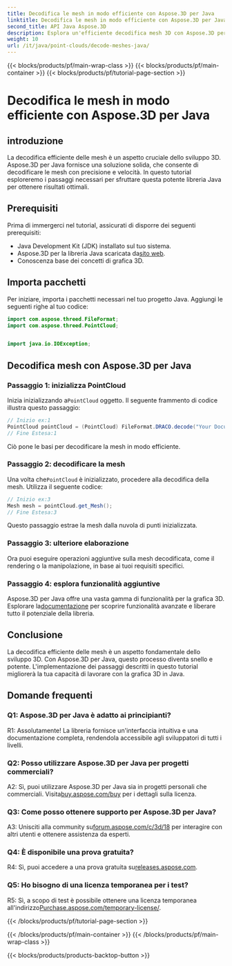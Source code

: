 ```yaml
---
title: Decodifica le mesh in modo efficiente con Aspose.3D per Java
linktitle: Decodifica le mesh in modo efficiente con Aspose.3D per Java
second_title: API Java Aspose.3D
description: Esplora un'efficiente decodifica mesh 3D con Aspose.3D per Java. Tutorial passo passo per gli sviluppatori.
weight: 10
url: /it/java/point-clouds/decode-meshes-java/
---
```


{{< blocks/products/pf/main-wrap-class >}}
{{< blocks/products/pf/main-container >}}
{{< blocks/products/pf/tutorial-page-section >}}

# Decodifica le mesh in modo efficiente con Aspose.3D per Java

## introduzione

La decodifica efficiente delle mesh è un aspetto cruciale dello sviluppo 3D. Aspose.3D per Java fornisce una soluzione solida, che consente di decodificare le mesh con precisione e velocità. In questo tutorial esploreremo i passaggi necessari per sfruttare questa potente libreria Java per ottenere risultati ottimali.

## Prerequisiti

Prima di immergerci nel tutorial, assicurati di disporre dei seguenti prerequisiti:

- Java Development Kit (JDK) installato sul tuo sistema.
-  Aspose.3D per la libreria Java scaricata da[sito web](https://releases.aspose.com/3d/java/).
- Conoscenza base dei concetti di grafica 3D.

## Importa pacchetti

Per iniziare, importa i pacchetti necessari nel tuo progetto Java. Aggiungi le seguenti righe al tuo codice:

```java
import com.aspose.threed.FileFormat;
import com.aspose.threed.PointCloud;


import java.io.IOException;
```

## Decodifica mesh con Aspose.3D per Java

### Passaggio 1: inizializza PointCloud

 Inizia inizializzando a`PointCloud` oggetto. Il seguente frammento di codice illustra questo passaggio:

```java
// Inizio ex:1
PointCloud pointCloud = (PointCloud) FileFormat.DRACO.decode("Your Document Directory" + "point_cloud_no_qp.drc");
// Fine Estesa:1
```

Ciò pone le basi per decodificare la mesh in modo efficiente.

### Passaggio 2: decodificare la mesh

 Una volta che`PointCloud` è inizializzato, procedere alla decodifica della mesh. Utilizza il seguente codice:

```java
// Inizio ex:3
Mesh mesh = pointCloud.get_Mesh();
// Fine Estesa:3
```

Questo passaggio estrae la mesh dalla nuvola di punti inizializzata.

### Passaggio 3: ulteriore elaborazione

Ora puoi eseguire operazioni aggiuntive sulla mesh decodificata, come il rendering o la manipolazione, in base ai tuoi requisiti specifici.

### Passaggio 4: esplora funzionalità aggiuntive

 Aspose.3D per Java offre una vasta gamma di funzionalità per la grafica 3D. Esplorare la[documentazione](https://reference.aspose.com/3d/java/) per scoprire funzionalità avanzate e liberare tutto il potenziale della libreria.

## Conclusione

La decodifica efficiente delle mesh è un aspetto fondamentale dello sviluppo 3D. Con Aspose.3D per Java, questo processo diventa snello e potente. L'implementazione dei passaggi descritti in questo tutorial migliorerà la tua capacità di lavorare con la grafica 3D in Java.

## Domande frequenti

### Q1: Aspose.3D per Java è adatto ai principianti?

R1: Assolutamente! La libreria fornisce un'interfaccia intuitiva e una documentazione completa, rendendola accessibile agli sviluppatori di tutti i livelli.

### Q2: Posso utilizzare Aspose.3D per Java per progetti commerciali?

 A2: Sì, puoi utilizzare Aspose.3D per Java sia in progetti personali che commerciali. Visita[buy.aspose.com/buy](https://purchase.aspose.com/buy) per i dettagli sulla licenza.

### Q3: Come posso ottenere supporto per Aspose.3D per Java?

A3: Unisciti alla community su[forum.aspose.com/c/3d/18](https://forum.aspose.com/c/3d/18) per interagire con altri utenti e ottenere assistenza da esperti.

### Q4: È disponibile una prova gratuita?

 R4: Sì, puoi accedere a una prova gratuita su[releases.aspose.com](https://releases.aspose.com/).

### Q5: Ho bisogno di una licenza temporanea per i test?

 R5: Sì, a scopo di test è possibile ottenere una licenza temporanea all'indirizzo[Purchase.aspose.com/temporary-license/](https://purchase.aspose.com/temporary-license/).

{{< /blocks/products/pf/tutorial-page-section >}}

{{< /blocks/products/pf/main-container >}}
{{< /blocks/products/pf/main-wrap-class >}}

{{< blocks/products/products-backtop-button >}}
